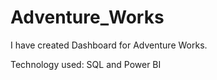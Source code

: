 # Adventure_Works

I have created Dashboard for Adventure Works.

Technology used: SQL and Power BI
